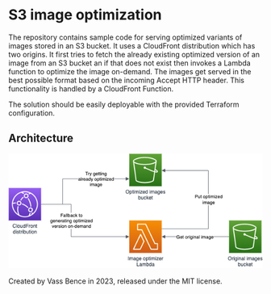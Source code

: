 # S3 image optimization

The repository contains sample code for serving optimized variants of images stored in an S3 bucket. It uses a CloudFront distribution which has two origins. It first tries to fetch the already existing optimized version of an image from an S3 bucket an if that does not exist then invokes a Lambda function to optimize the image on-demand. The images get served in the best possible format based on the incoming Accept HTTP header. This functionality is handled by a CloudFront Function.

The solution should be easily deployable with the provided Terraform configuration.

## Architecture

![Architecture](architecture.png)

Created by Vass Bence in 2023, released under the MIT license.

